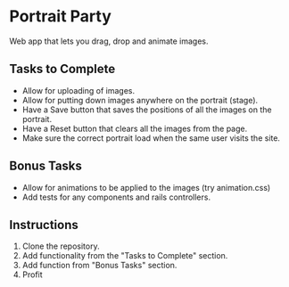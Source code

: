 # Portrait Party
Web app that lets you drag, drop and animate images.

## Tasks to Complete
* Allow for uploading of images.
* Allow for putting down images anywhere on the portrait (stage).
* Have a Save button that saves the positions of all the images on the portrait.
* Have a Reset button that clears all the images from the page.
* Make sure the correct portrait load when the same user visits the site.

## Bonus Tasks
* Allow for animations to be applied to the images (try animation.css)
* Add tests for any components and rails controllers.

## Instructions
1. Clone the repository.
2. Add functionality from the "Tasks to Complete" section.
3. Add function from "Bonus Tasks" section.
4. Profit
